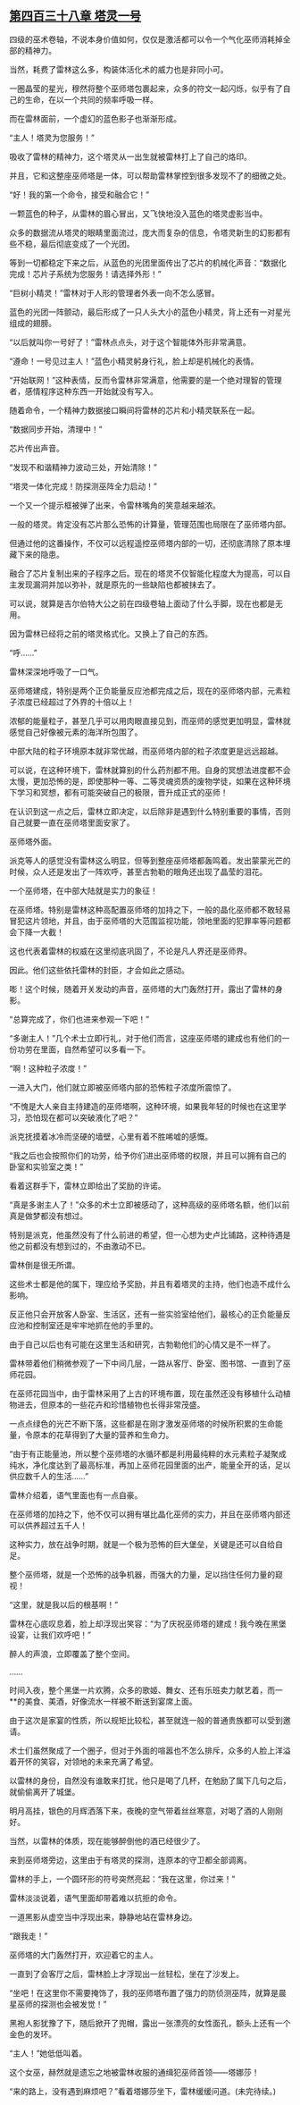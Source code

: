 ## [第四百三十八章 塔灵一号](https://www.xxbiquge.com/11_11222/8918922.html)


  四级的巫术卷轴，不说本身价值如何，仅仅是激活都可以令一个气化巫师消耗掉全部的精神力。

  当然，耗费了雷林这么多，构装体活化术的威力也是非同小可。

  一圈晶莹的星光，穆然将整个巫师塔包裹起来，众多的符文一起闪烁，似乎有了自己的生命，在以一个共同的频率呼吸一样。

  而在雷林面前，一个虚幻的蓝色影子也渐渐形成。

  “主人！塔灵为您服务！”

  吸收了雷林的精神力，这个塔灵从一出生就被雷林打上了自己的烙印。

  并且，它和这整座巫师塔是一体，可以帮助雷林掌控到很多发现不了的细微之处。

  “好！我的第一个命令，接受和融合它！”

  一颗蓝色的种子，从雷林的眉心冒出，又飞快地没入蓝色的塔灵虚影当中。

  众多的数据流从塔灵的眼睛里面流过，庞大而复杂的信息，令塔灵新生的幻影都有些不稳，最后彻底变成了一个光团。

  等到一切都稳定下来之后，从蓝色的光团里面传出了芯片的机械化声音：“数据化完成！芯片子系统为您服务！请选择外形！”

  “巨树小精灵！”雷林对于人形的管理者外表一向不怎么感冒。

  蓝色的光团一阵颤动，最后形成了一只人头大小的蓝色小精灵，背上还有一对星光组成的翅膀。

  “以后就叫你一号好了！”雷林点点头，对于这个智能体外形非常满意。

  “遵命！一号见过主人！”蓝色小精灵躬身行礼，脸上却是机械化的表情。

  “开始联网！”这种表情，反而令雷林非常满意，他需要的是一个绝对理智的管理者，感情程序这种东西一开始就没有写入。

  随着命令，一个精神力数据接口瞬间将雷林的芯片和小精灵联系在一起。

  “数据同步开始，清理中！”

  芯片传出声音。

  “发现不和谐精神力波动三处，开始清除！”

  “塔灵一体化完成！防探测巫阵全力启动！”

  一个又一个提示框被弹了出来，令雷林嘴角的笑意越来越浓。

  一般的塔灵。肯定没有芯片那么恐怖的计算量，管理范围也局限在了巫师塔内部。

  但通过他的这番操作，不仅可以远程遥控巫师塔内部的一切，还彻底清除了原本埋藏下来的隐患。

  融合了芯片复制出来的子程序之后。现在的塔灵不仅智能化程度大为提高，可以自主发现漏洞并加以弥补，就是原先的一些缺陷也都被抹去了。

  可以说，就算是吉尔伯特大公之前在四级卷轴上面动了什么手脚，现在也都是无用。

  因为雷林已经将之前的塔灵格式化。又换上了自己的东西。

  “呼……”

  雷林深深地呼吸了一口气。

  巫师塔建成，特别是两个正负能量反应池都完成之后，现在的巫师塔内部，元素粒子浓度已经超过了外界的十倍以上！

  浓郁的能量粒子，甚至几乎可以用肉眼直接见到，而巫师的感觉更加明显，雷林就感觉自己好像被元素的海洋所包围了。

  中部大陆的粒子环境原本就非常优越，而巫师塔内部的粒子浓度更是远远超越。

  可以说，在这种环境下，雷林就算别的什么药剂都不用。自身的冥想法进度都不会太慢，更加恐怖的是，即使那种一等、二等灵魂资质的废物学徒，如果在这种环境下学习和冥想，都有可能突破自己的极限，晋升成正式的巫师！

  在认识到这一点之后，雷林立即决定，以后除非是遇到什么特别重要的事情，否则自己就要一直在巫师塔里面安家了。

  巫师塔外面。

  派克等人的感觉没有雷林这么明显，但等到整座巫师塔都轰鸣着。发出蒙蒙光芒的时候，众人还是发出了一阵欢呼，甚至古勃勒的眼角还出现了晶莹的泪花。

  一个巫师塔，在中部大陆就是实力的象征！

  在巫师塔。特别是雷林这种高配置巫师塔的加持之下，一般的晶化巫师都不敢轻易冒犯这片领地，并且，由于巫师塔的大范围监视功能，领地里面的犯罪率等问题都会下降一大截！

  这也代表着雷林的权威在这里彻底巩固了，不论是凡人界还是巫师界。

  因此。他们这些依托雷林的封臣，才会如此之感动。

  嘭！这个时候，随着开关发动的声音，巫师塔的大门轰然打开，露出了雷林的身影。

  “总算完成了，你们也进来参观一下吧！”

  “多谢主人！”几个术士立即行礼，对于他们而言，这座巫师塔的建成也有他们的一份功劳在里面，自然希望可以多看一下。

  “啊！这种粒子浓度！”

  一进入大门，他们就立即被巫师塔内部的恐怖粒子浓度所震惊了。

  “不愧是大人亲自主持建造的巫师塔啊，这种环境，如果我年轻的时候也在这里学习，恐怕现在都可以突破液化了吧？”

  派克抚摸着冰冷而坚硬的墙壁，心里有着不胜唏嘘的感慨。

  “我之后也会按照你们的功劳，给予你们进出巫师塔的权限，并且可以拥有自己的卧室和实验室之类！”

  看着这群手下，雷林立即给出了奖励的许诺。

  “真是多谢主人了！”众多的术士立即被感动了，这种高级的巫师塔名额，他们以前真是做梦都没有想过。

  特别是派克，他虽然没有了什么前进的希望，但一心想为史卢比铺路，这种待遇是他之前都没有想到过的，不由激动不已。

  雷林倒是很无所谓。

  这些术士都是他的属下，理应给予奖励，并且有着塔灵的主持，他们也造不成什么影响。

  反正他只会开放客人卧室、生活区，还有一些实验室给他们，最核心的正负能量反应池和控制室还是牢牢地抓在他的手里的。

  由于自己以后也有可能在这里生活和研究，古勃勒他们的心情又是不一样了。

  雷林带着他们稍微参观了一下中间几层，一路从客厅、卧室、图书馆、一直到了巫师花园。

  在巫师花园当中，由于雷林采用了上古的环境布置，现在虽然还没有移植什么动植物进去，但原本的一些花卉和珍惜植物也长得非常茂盛。

  一点点绿色的光芒不断下落，这些都是在刚才激发巫师塔的时候所积累的生命能量，令原本的花草得到了大量的营养和生命力。

  “由于有正能量池，所以整个巫师塔的水循环都是利用最纯粹的水元素粒子凝聚成纯水，净化度达到了最高标准，再加上巫师花园里面的出产，能量全开的话，足以供应数千人的生活……”

  雷林介绍着，语气里面也有一点自豪。

  在巫师塔的加持之下，他不仅可以拥有堪比晶化巫师的实力，并且在巫师塔内部还可以供养超过五千人！

  这种实力，放在战争时期，就是一个极为恐怖的巨大堡垒，关键是还可以自给自足。

  整个巫师塔，就是一个恐怖的战争机器，而强大的力量，足以挡住任何力量的窥视！

  “这里，就是我以后的根基啊！”

  雷林在心底叹息着，脸上却浮现出笑容：“为了庆祝巫师塔的建成！我今晚在黑堡设宴，让我们欢呼吧！”

  醉人的声浪，立即覆盖了整个空间。

  ……

  时间入夜，整个黑堡一片欢腾，众多的歌姬、舞女、还有乐班卖力献艺着，而一**的美食、美酒，好像流水一样被不断送到宴席上面。

  由于这次是家宴的性质，所以规矩比较松，甚至就连一般的普通贵族都可以受到邀请。

  术士们虽然聚成了一个圈子，但对于外面的喧嚣也不怎么排斥，众多的人脸上洋溢着开怀的笑容，对领地的未来充满了希望。

  以雷林的身份，自然没有谁敢来打扰，他只是喝了几杯，在勉励了属下几句之后，就偷偷离开了城堡。

  明月高挂，银色的月辉洒落下来，夜晚的空气带着丝丝寒意，对喝了酒的人刚刚好。

  当然，以雷林的体质，现在能够醉倒他的酒已经很少了。

  来到巫师塔旁边，这里由于有塔灵的探测，连原本的守卫都全部调离。

  雷林的手上，一个圆环形的符号突然亮起：“我在这里，你过来！”

  雷林淡淡说着，语气里面却带着难以抗拒的命令。

  一道黑影从虚空当中浮现出来，静静地站在雷林身边。

  “跟我走！”

  巫师塔的大门轰然打开，欢迎着它的主人。

  一直到了会客厅之后，雷林脸上才浮现出一丝轻松，坐在了沙发上。

  “坐吧！在这里你不需要掩饰了，我的巫师塔布置了强力的防侦测巫阵，就算是晨星巫师的探测也会被发觉！”

  黑袍人影犹豫了下，随后掀开了兜帽，露出一张漂亮的女性面孔，额头上还有一个金色的发环。

  “主人！”她低低叫着。

  这个女巫，赫然就是遗忘之地被雷林收服的通缉犯巫师首领——塔娜莎！

  “来的路上，没有遇到麻烦吧？”看着塔娜莎坐下，雷林缓缓问道。(未完待续。)
